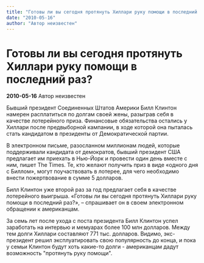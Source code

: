 ```yaml
---
title: "Готовы ли вы сегодня протянуть Хиллари руку помощи в последний раз?"
date: "2010-05-16"
author: "Автор неизвестен"
---
```


# Готовы ли вы сегодня протянуть Хиллари руку помощи в последний раз?

**2010-05-16** Автор неизвестен

Бывший президент Соединенных Штатов Америки Билл Клинтон намерен расплатиться по долгам своей жены, разыграв себя в качестве лотерейного приза. Финансовые обязательства остались у Хиллари после предвыборной кампании, в ходе которой она пыталась стать кандидатом в президенты от Демократической партии.

В электронном письме, разосланном миллионам людей, которые поддерживали кандидата от демократов, бывший президент США предлагает им приехать в Нью-Йорк и провести один день вместе с ним, пишет The Times. Те, кто желают получить приз в виде «одного дня с Биллом», могут поучаствовать в лотерее, для чего необходимо внести пожертвование в сумме 5 долларов.

Билл Клинтон уже второй раз за год предлагает себя в качестве лотерейного выигрыша. «Готовы ли вы сегодня протянуть Хиллари руку помощи в последний раз?», – спрашивает он в своем электронном обращении к американцам.

За семь лет после ухода с поста президента Билл Клинтон успел заработать на интервью и мемуарах более 100 млн долларов. Между тем долги Хиллари составляют 771 тыс. долларов. Видимо, экс-президент решил эксплуатировать свою популярность до конца, и пока у семьи Клинтон будут хоть какие-то долги - американцам дадут возможность "протянуть руку помощи".